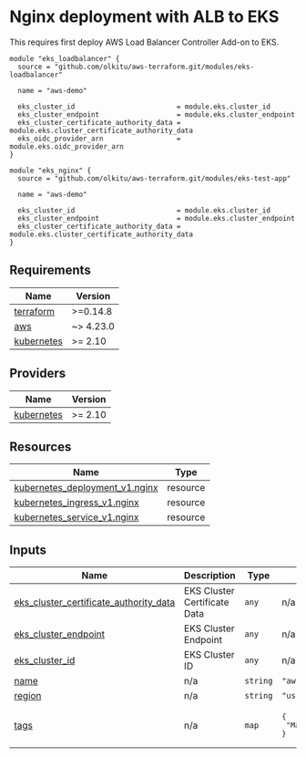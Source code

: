 <!-- BEGIN_TF_DOCS -->
# Nginx deployment with ALB to EKS

This requires first deploy AWS Load Balancer Controller Add-on to EKS.

```hcl
module "eks_loadbalancer" {
  source = "github.com/olkitu/aws-terraform.git/modules/eks-loadbalancer"

  name = "aws-demo"

  eks_cluster_id                         = module.eks.cluster_id
  eks_cluster_endpoint                   = module.eks.cluster_endpoint
  eks_cluster_certificate_authority_data = module.eks.cluster_certificate_authority_data
  eks_oidc_provider_arn                  = module.eks.oidc_provider_arn
}

module "eks_nginx" {
  source = "github.com/olkitu/aws-terraform.git/modules/eks-test-app"

  name = "aws-demo"

  eks_cluster_id                         = module.eks.cluster_id
  eks_cluster_endpoint                   = module.eks.cluster_endpoint
  eks_cluster_certificate_authority_data = module.eks.cluster_certificate_authority_data
}
```

## Requirements

| Name | Version |
|------|---------|
| <a name="requirement_terraform"></a> [terraform](#requirement\_terraform) | >=0.14.8 |
| <a name="requirement_aws"></a> [aws](#requirement\_aws) | ~> 4.23.0 |
| <a name="requirement_kubernetes"></a> [kubernetes](#requirement\_kubernetes) | >= 2.10 |

## Providers

| Name | Version |
|------|---------|
| <a name="provider_kubernetes"></a> [kubernetes](#provider\_kubernetes) | >= 2.10 |

## Resources

| Name | Type |
|------|------|
| [kubernetes_deployment_v1.nginx](https://registry.terraform.io/providers/hashicorp/kubernetes/latest/docs/resources/deployment_v1) | resource |
| [kubernetes_ingress_v1.nginx](https://registry.terraform.io/providers/hashicorp/kubernetes/latest/docs/resources/ingress_v1) | resource |
| [kubernetes_service_v1.nginx](https://registry.terraform.io/providers/hashicorp/kubernetes/latest/docs/resources/service_v1) | resource |

## Inputs

| Name | Description | Type | Default | Required |
|------|-------------|------|---------|:--------:|
| <a name="input_eks_cluster_certificate_authority_data"></a> [eks\_cluster\_certificate\_authority\_data](#input\_eks\_cluster\_certificate\_authority\_data) | EKS Cluster Certificate Data | `any` | n/a | yes |
| <a name="input_eks_cluster_endpoint"></a> [eks\_cluster\_endpoint](#input\_eks\_cluster\_endpoint) | EKS Cluster Endpoint | `any` | n/a | yes |
| <a name="input_eks_cluster_id"></a> [eks\_cluster\_id](#input\_eks\_cluster\_id) | EKS Cluster ID | `any` | n/a | yes |
| <a name="input_name"></a> [name](#input\_name) | n/a | `string` | `"aws-demo"` | no |
| <a name="input_region"></a> [region](#input\_region) | n/a | `string` | `"us-east-1"` | no |
| <a name="input_tags"></a> [tags](#input\_tags) | n/a | `map` | <pre>{<br/>  "ManagedBy": "Terraform"<br/>}</pre> | no |
<!-- END_TF_DOCS -->